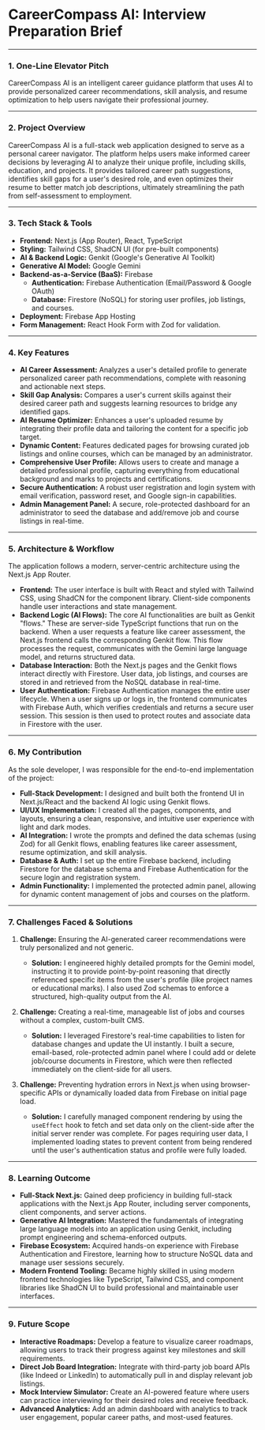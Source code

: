 # CareerCompass AI: Interview Preparation Brief

---

### 1. One-Line Elevator Pitch

CareerCompass AI is an intelligent career guidance platform that uses AI to provide personalized career recommendations, skill analysis, and resume optimization to help users navigate their professional journey.

---

### 2. Project Overview

CareerCompass AI is a full-stack web application designed to serve as a personal career navigator. The platform helps users make informed career decisions by leveraging AI to analyze their unique profile, including skills, education, and projects. It provides tailored career path suggestions, identifies skill gaps for a user's desired role, and even optimizes their resume to better match job descriptions, ultimately streamlining the path from self-assessment to employment.

---

### 3. Tech Stack & Tools

-   **Frontend:** Next.js (App Router), React, TypeScript
-   **Styling:** Tailwind CSS, ShadCN UI (for pre-built components)
-   **AI & Backend Logic:** Genkit (Google's Generative AI Toolkit)
-   **Generative AI Model:** Google Gemini
-   **Backend-as-a-Service (BaaS):** Firebase
    -   **Authentication:** Firebase Authentication (Email/Password & Google OAuth)
    -   **Database:** Firestore (NoSQL) for storing user profiles, job listings, and courses.
-   **Deployment:** Firebase App Hosting
-   **Form Management:** React Hook Form with Zod for validation.

---

### 4. Key Features

-   **AI Career Assessment:** Analyzes a user's detailed profile to generate personalized career path recommendations, complete with reasoning and actionable next steps.
-   **Skill Gap Analysis:** Compares a user's current skills against their desired career path and suggests learning resources to bridge any identified gaps.
-   **AI Resume Optimizer:** Enhances a user's uploaded resume by integrating their profile data and tailoring the content for a specific job target.
-   **Dynamic Content:** Features dedicated pages for browsing curated job listings and online courses, which can be managed by an administrator.
-   **Comprehensive User Profile:** Allows users to create and manage a detailed professional profile, capturing everything from educational background and marks to projects and certifications.
-   **Secure Authentication:** A robust user registration and login system with email verification, password reset, and Google sign-in capabilities.
-   **Admin Management Panel:** A secure, role-protected dashboard for an administrator to seed the database and add/remove job and course listings in real-time.

---

### 5. Architecture & Workflow

The application follows a modern, server-centric architecture using the Next.js App Router.

-   **Frontend:** The user interface is built with React and styled with Tailwind CSS, using ShadCN for the component library. Client-side components handle user interactions and state management.
-   **Backend Logic (AI Flows):** The core AI functionalities are built as Genkit "flows." These are server-side TypeScript functions that run on the backend. When a user requests a feature like career assessment, the Next.js frontend calls the corresponding Genkit flow. This flow processes the request, communicates with the Gemini large language model, and returns structured data.
-   **Database Interaction:** Both the Next.js pages and the Genkit flows interact directly with Firestore. User data, job listings, and courses are stored in and retrieved from the NoSQL database in real-time.
-   **User Authentication:** Firebase Authentication manages the entire user lifecycle. When a user signs up or logs in, the frontend communicates with Firebase Auth, which verifies credentials and returns a secure user session. This session is then used to protect routes and associate data in Firestore with the user.

---

### 6. My Contribution

As the sole developer, I was responsible for the end-to-end implementation of the project:

-   **Full-Stack Development:** I designed and built both the frontend UI in Next.js/React and the backend AI logic using Genkit flows.
-   **UI/UX Implementation:** I created all the pages, components, and layouts, ensuring a clean, responsive, and intuitive user experience with light and dark modes.
-   **AI Integration:** I wrote the prompts and defined the data schemas (using Zod) for all Genkit flows, enabling features like career assessment, resume optimization, and skill analysis.
-   **Database & Auth:** I set up the entire Firebase backend, including Firestore for the database schema and Firebase Authentication for the secure login and registration system.
-   **Admin Functionality:** I implemented the protected admin panel, allowing for dynamic content management of jobs and courses on the platform.

---

### 7. Challenges Faced & Solutions

1.  **Challenge:** Ensuring the AI-generated career recommendations were truly personalized and not generic.
    *   **Solution:** I engineered highly detailed prompts for the Gemini model, instructing it to provide point-by-point reasoning that directly referenced specific items from the user's profile (like project names or educational marks). I also used Zod schemas to enforce a structured, high-quality output from the AI.

2.  **Challenge:** Creating a real-time, manageable list of jobs and courses without a complex, custom-built CMS.
    *   **Solution:** I leveraged Firestore's real-time capabilities to listen for database changes and update the UI instantly. I built a secure, email-based, role-protected admin panel where I could add or delete job/course documents in Firestore, which were then reflected immediately on the client-side for all users.

3.  **Challenge:** Preventing hydration errors in Next.js when using browser-specific APIs or dynamically loaded data from Firebase on initial page load.
    *   **Solution:** I carefully managed component rendering by using the `useEffect` hook to fetch and set data only on the client-side after the initial server render was complete. For pages requiring user data, I implemented loading states to prevent content from being rendered until the user's authentication status and profile were fully loaded.

---

### 8. Learning Outcome

-   **Full-Stack Next.js:** Gained deep proficiency in building full-stack applications with the Next.js App Router, including server components, client components, and server actions.
-   **Generative AI Integration:** Mastered the fundamentals of integrating large language models into an application using Genkit, including prompt engineering and schema-enforced outputs.
-   **Firebase Ecosystem:** Acquired hands-on experience with Firebase Authentication and Firestore, learning how to structure NoSQL data and manage user sessions securely.
-   **Modern Frontend Tooling:** Became highly skilled in using modern frontend technologies like TypeScript, Tailwind CSS, and component libraries like ShadCN UI to build professional and maintainable user interfaces.

---

### 9. Future Scope

-   **Interactive Roadmaps:** Develop a feature to visualize career roadmaps, allowing users to track their progress against key milestones and skill requirements.
-   **Direct Job Board Integration:** Integrate with third-party job board APIs (like Indeed or LinkedIn) to automatically pull in and display relevant job listings.
-   **Mock Interview Simulator:** Create an AI-powered feature where users can practice interviewing for their desired roles and receive feedback.
-   **Advanced Analytics:** Add an admin dashboard with analytics to track user engagement, popular career paths, and most-used features.